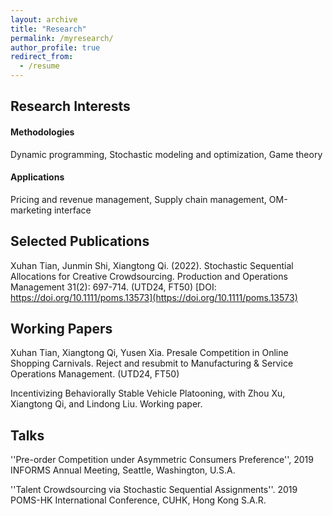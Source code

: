 ```yaml
---
layout: archive
title: "Research"
permalink: /myresearch/
author_profile: true
redirect_from:
  - /resume
---
```


## Research Interests 

#### Methodologies

Dynamic programming, Stochastic modeling and optimization, Game theory

#### Applications 

Pricing and revenue management, Supply chain management, OM-marketing interface


## Selected Publications
Xuhan Tian, Junmin Shi, Xiangtong Qi. (2022). Stochastic Sequential Allocations for Creative Crowdsourcing. Production and Operations Management 31(2): 697-714. (UTD24, FT50) [DOI: https://doi.org/10.1111/poms.13573](https://doi.org/10.1111/poms.13573)

## Working Papers 
Xuhan Tian, Xiangtong Qi, Yusen Xia. Presale Competition in Online Shopping Carnivals. Reject and resubmit to Manufacturing & Service Operations Management. ​​(UTD24, FT50) 

Incentivizing Behaviorally Stable Vehicle Platooning, with Zhou Xu, Xiangtong Qi, and Lindong Liu. Working paper.

## Talks 

''Pre-order Competition under Asymmetric Consumers Preference'',  2019 INFORMS Annual Meeting, Seattle, Washington, U.S.A.

''Talent Crowdsourcing via Stochastic Sequential Assignments''. 2019 POMS-HK International Conference, CUHK, Hong Kong S.A.R.
